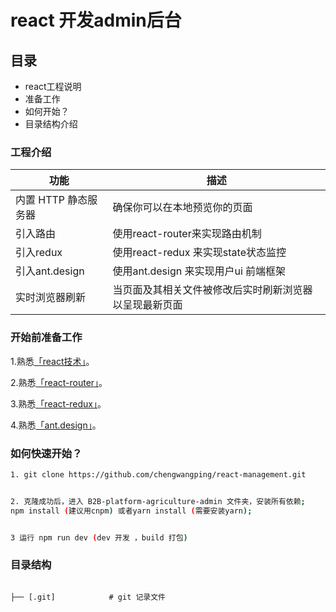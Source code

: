 # react 开发admin后台

## 目录

- react工程说明
- 准备工作
- 如何开始？
- 目录结构介绍



### 工程介绍

| 功能 | 描述 |
|------|------|
| 内置 HTTP 静态服务器 | 确保你可以在本地预览你的页面 |
| 引入路由 | 使用react-router来实现路由机制 |
| 引入redux | 使用react-redux 来实现state状态监控|
| 引入ant.design | 使用ant.design 来实现用户ui 前端框架 |
| 实时浏览器刷新 | 当页面及其相关文件被修改后实时刷新浏览器以呈现最新页面 |



### 开始前准备工作

1.熟悉[「react技术」](https://discountry.github.io/react/)。

2.熟悉[「react-router」](https://react-guide.github.io/react-router-cn/)。

3.熟悉[「react-redux」](http://www.redux.org.cn/)。

4.熟悉[「ant.design」](https://ant.design/docs/react/introduce-cn)。



### 如何快速开始？

```bash
1. git clone https://github.com/chengwangping/react-management.git


2. 克隆成功后，进入 B2B-platform-agriculture-admin 文件夹，安装所有依赖;
npm install (建议用cnpm) 或者yarn install (需要安装yarn);


3 运行 npm run dev (dev 开发 ，build 打包)
```





### 目录结构

```

├── [.git]            # git 记录文件
```


